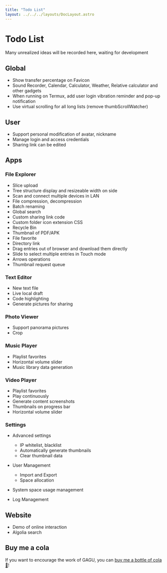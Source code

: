 ```yaml
---
title: "Todo List"
layout: ../../../layouts/DocLayout.astro
---
```


# Todo List

Many unrealized ideas will be recorded here, waiting for development

## Global

- Show transfer percentage on Favicon
- Sound Recorder, Calendar, Calculator, Weather, Relative calculator and other gadgets
- When running on Termux, add user login vibration reminder and pop-up notification
- Use virtual scrolling for all long lists (remove thumbScrollWatcher)

## User

- Support personal modification of avatar, nickname
- Manage login and access credentials
- Sharing link can be edited

## Apps

### File Explorer

- Slice upload
- Tree structure display and resizeable width on side
- Scan and connect multiple devices in LAN
- File compression, decompression
- Batch renaming
- Global search
- Custom sharing link code
- Custom folder icon extension CSS
- Recycle Bin
- Thumbnail of PDF/APK
- File favorite
- Directory link
- Drag entries out of browser and download them directly
- Slide to select multiple entries in Touch mode
- Arrows operations
- Thumbnail request queue

### Text Editor

- New text file
- Live local draft
- Code highlighting
- Generate pictures for sharing

### Photo Viewer

- Support panorama pictures
- Crop

### Music Player

- Playlist favorites
- Horizontal volume slider
- Music library data generation

### Video Player

- Playlist favorites
- Play continuously
- Generate content screenshots
- Thumbnails on progress bar
- Horizontal volume slider

### Settings

- Advanced settings
   - IP whitelist, blacklist
   - Automatically generate thumbnails
   - Clear thumbnail data

- User Management
   - Import and Export
   - Space allocation

- System space usage management

- Log Management

## Website

- Demo of online interaction
- Algolia search

## Buy me a cola

If you want to encourage the work of GAGU, you can [buy me a bottle of cola 🥤](https://jisuowei.com/cola?from=gagu)!
